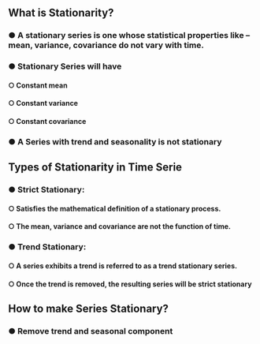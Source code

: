 ## What is Stationarity?

### ● A stationary series is one whose statistical properties like – mean, variance, covariance do not vary with time.

### ● Stationary Series will have 

#### ○ Constant mean 
#### ○ Constant variance
#### ○ Constant covariance

### ● A Series with trend and seasonality is not stationary


## Types of Stationarity in Time Serie

### ● Strict Stationary: 

#### ○ Satisfies the mathematical definition of a stationary process. 
#### ○ The mean, variance and covariance are not the function of time. 

### ● Trend Stationary:

#### ○ A series exhibits a trend is referred to as a trend stationary series. 
#### ○ Once the trend is removed, the resulting series will be strict stationary

## How to make Series Stationary?

### ● Remove trend and seasonal component